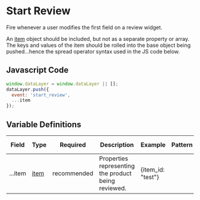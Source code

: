 # Start Review

Fire whenever a user modifies the first field on a review widget. 

An [item](/schemas/item) object should be included, but not as a separate property or array. The keys and values of the item should be rolled into the base object being pushed...hence the spread operator syntax used in the JS code below.

## Javascript Code

```js
window.dataLayer = window.dataLayer || [];
dataLayer.push({
  event: 'start_review',
  ...item
});
```

## Variable Definitions

|Field|Type|Required|Description|Example|Pattern|Min Length|Max Length|Minimum|Maximum|Multiple Of|
| --- | --- | --- | --- | --- | --- | --- | --- | --- | --- | --- |
|...item|[item](/schemas/item.md)|recommended|Properties representing the product being reviewed.|{item_id: "test"}

